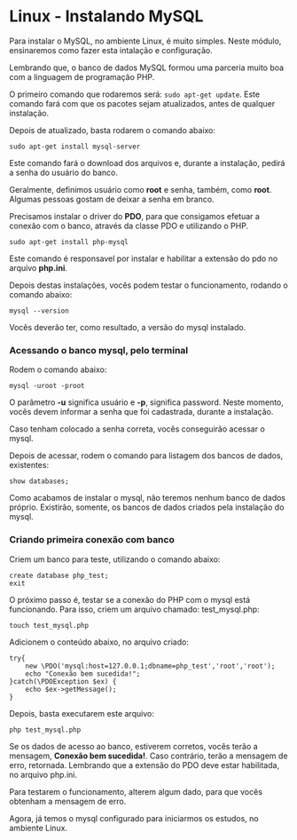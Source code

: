 # Linux - Instalando MySQL

Para instalar o MySQL, no ambiente Linux, é muito simples. Neste módulo, ensinaremos como fazer esta intalação e configuração.

Lembrando que, o banco de dados MySQL formou uma parceria muito boa com a linguagem de programação PHP.

O primeiro comando que rodaremos será: `sudo apt-get update`. Este comando fará com que os pacotes sejam atualizados, antes de qualquer instalação.

Depois de atualizado, basta rodarem o comando abaixo:

`sudo apt-get install mysql-server`

Este comando fará o download dos arquivos e, durante a instalação, pedirá a senha do usuário do banco.

Geralmente, definimos usuário como **root** e senha, também, como **root**. Algumas pessoas gostam de deixar a senha em branco.

Precisamos instalar o driver do **PDO**, para que consigamos efetuar a conexão com o banco, através da classe PDO e utilizando o PHP.

`sudo apt-get install php-mysql`

Este comando é responsavel por instalar e habilitar a extensão do pdo no arquivo **php.ini**.

Depois destas instalações, vocês podem testar o funcionamento, rodando o comando abaixo:

`mysql --version`

Vocês deverão ter, como resultado, a versão do mysql instalado.

### Acessando o banco mysql, pelo terminal

Rodem o comando abaixo:

`mysql -uroot -proot`

O parâmetro **-u** significa usuário e **-p**, significa password. Neste momento, vocês devem informar a senha que foi cadastrada, durante a instalação.

Caso tenham colocado a senha correta, vocês conseguirão acessar o mysql.

Depois de acessar, rodem o comando para listagem dos bancos de dados, existentes:

`show databases;`

Como acabamos de instalar o mysql, não teremos nenhum banco de dados próprio. Existirão, somente, os bancos de dados criados pela instalação do mysql.

### Criando primeira conexão com banco

Criem um banco para teste, utilizando o comando abaixo:

```
create database php_test;
exit
```

O próximo passo é, testar se a conexão do PHP com o mysql está funcionando. Para isso, criem um arquivo chamado: test_mysql.php:

`touch test_mysql.php`

Adicionem o conteúdo abaixo, no arquivo criado:

```
try{
    new \PDO('mysql:host=127.0.0.1;dbname=php_test','root','root');
    echo "Conexão bem sucedida!";
}catch(\PDOException $ex) {
    echo $ex->getMessage();
}
```

Depois, basta executarem este arquivo:

`php test_mysql.php`

Se os dados de acesso ao banco, estiverem corretos, vocês terão a mensagem, **Conexão bem sucedida!**. Caso contrário, terão a mensagem de erro, retornada. Lembrando que a extensão do PDO deve estar habilitada, no arquivo php.ini.

Para testarem o funcionamento, alterem algum dado, para que vocês obtenham a mensagem de erro.

Agora, já temos o mysql configurado para iniciarmos os estudos, no ambiente Linux.